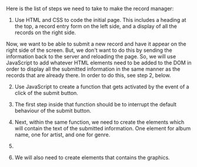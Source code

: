 Here is the list of steps we need to take to make the record manager:


1.  Use HTML and CSS to code the initial page.  This includes a heading at the top, a record entry form on the left side, and a display of all the records on the right side.

Now, we want to be able to submit a new record and have it appear on the right side of the screen.  But, we don't want to do this by sending the information back to the server and reloading the page.  So, we will use JavaScript to add whatever HTML elements need to be added to the DOM in order to display all the submitted information in the same manner as the records that are already there.  In order to do this, see step 2, below.

2.  Use JavaScript to create a function that gets activated by the event of a click of the submit button.

3.  The first step inside that function should be to interrupt the default behaviour of the submit button.

4.  Next, within the same function, we need to create the elements which will contain the text of the submitted information.  One element for album name, one for artist, and one for genre.

5.  

6.  We will also need to create elements that contains the graphics.